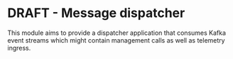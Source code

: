 # DRAFT - Message dispatcher

This module aims to provide a dispatcher application that consumes Kafka event streams which might contain management calls as well as telemetry ingress.
